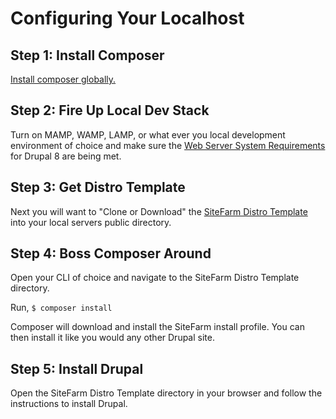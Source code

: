 # Configuring Your Localhost

## Step 1: Install Composer

[Install composer globally.](https://getcomposer.org/doc/00-intro.md) 

## Step 2: Fire Up Local Dev Stack

Turn on MAMP, WAMP, LAMP, or what ever you local development environment of choice and make sure the [Web Server System Requirements](https://www.drupal.org/docs/8/system-requirements/web-server) for Drupal 8 are being met.

## Step 3: Get Distro Template

Next you will want to "Clone or Download" the [SiteFarm Distro Template](https://github.com/ucdavis/sitefarm-distro-template) into your local servers public directory.

## Step 4: Boss Composer Around

Open your CLI of choice and navigate to the SiteFarm Distro Template directory.

Run, `$ composer install`

Composer will download and install the SiteFarm install profile. You can then install it like you would any other Drupal site.

## Step 5: Install Drupal

Open the SiteFarm Distro Template directory in your browser and follow the instructions to install Drupal.